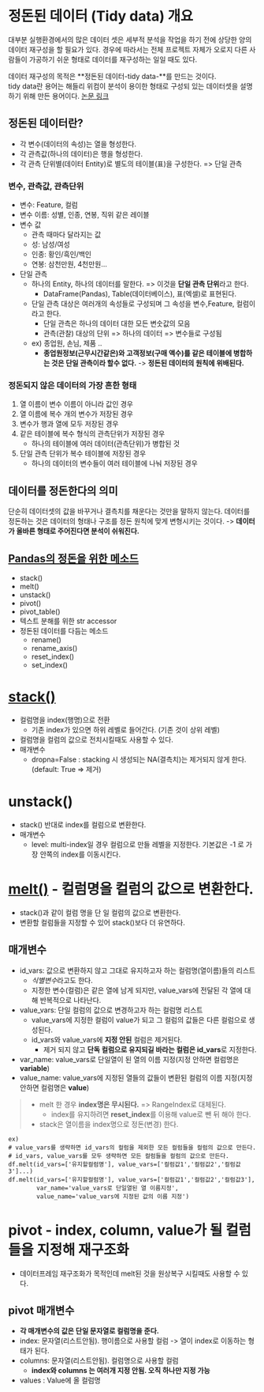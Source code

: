 # 정돈된 데이터 (Tidy data) 개요
대부분 실행환경에서의 많은 데이터 셋은 세부적 분석을 작업을 하기 전에 상당한 양의 데이터 재구성을 할 필요가 있다. 경우에 따라서는 전체 프로젝트 자체가 오로지 다른 사람들이 가공하기 쉬운 형태로 데이터를 재구성하는 일일 때도 있다.

데이터 재구성의 목적은 **정돈된 데이터-tidy data-**를 만드는 것이다.     
tidy data란 용어는 해들리 위컴이 분석이 용이한 형태로 구성되 있는 데이터셋을 설명하기 위해 만든 용어이다. [논문 링크](http://vita.had.co.nz/papers/tidy-data.pdf)

## 정돈된 데이터란?
- 각 변수(데이터의 속성)는 열을 형성한다.
- 각 관측값(하나의 데이터)은 행을 형성한다.
- 각 관측 단위별(데이터 Entity)로 별도의 테이블(표)을 구성한다. => 단일 관측

### 변수, 관측값, 관측단위
- 변수: Feature, 컬럼
- 변수 이름: 성별, 인종, 연봉, 직위 같은 레이블
- 변수 값  
    - 관측 때마다 달라지는 값
    - 성: 남성/여성
    - 인종: 황인/흑인/백인
    - 연봉: 삼천만원, 4천만원...
- 단일 관측
    - 하나의 Entity, 하나의 데이터를 말한다. => 이것을 **단일 관측 단위**라고 한다.
        - DataFrame(Pandas), Table(데이터베이스), 표(엑셀)로 표현된다.
    - 단일 관측 대상은 여러개의 속성들로 구성되며 그 속성을 변수,Feature, 컬럼이라고 한다.
        - 단일 관측은 하나의 데이터 대한 모든 변숫값의 모음
        - 관측(관찰) 대상의 단위 => 하나의 데이터 => 변수들로 구성됨
    - ex) 종업원, 손님, 제품 ..
        - **종업원정보(근무시간같은)와 고객정보(구매 액수)를 같은 테이블에 병합하는 것은 단일 관측이라 할수 없다.** -> **정돈된 데이터의 원칙에 위배된다.**
    

### 정돈되지 않은 데이터의 가장 흔한 형태
1. 열 이름이 변수 이름이 아니라 값인 경우
1. 열 이름에 복수 개의 변수가 저장된 경우
1. 변수가 행과 열에 모두 저장된 경우
1. 같은 테이블에 복수 형식의 관측단위가 저장된 경우
    - 하나의 테이블에 여러 데이터(관측단위)가 병합된 것
1. 단일 관측 단위가 복수 테이블에 저장된 경우
    - 하나의 데이터의 변수들이 여러 테이블에 나눠 저장된 경우
    
## 데이터를 정돈한다의 의미
단순히 데이터셋의 값을 바꾸거나 결측치를 채운다는 것만을 말하지 않는다. 데이터를 정돈하는 것은 데이터의 형태나 구조를 정돈 원칙에 맞게 변형시키는 것이다. -> **데이터가 올바른 형태로 주어진다면 분석이 쉬워진다.**

## [Pandas의 정돈을 위한 메소드](https://pandas.pydata.org/pandas-docs/stable/user_guide/reshaping.html)
- stack()
- melt()
- unstack()
- pivot()
- pivot_table()
- 텍스트 분해를 위한 str accessor
- 정돈된 데이터를 다듬는 메소드
    - rename()
    - rename_axis()
    - reset_index()
    - set_index() 
	
# [stack()](https://pandas.pydata.org/pandas-docs/stable/reference/api/pandas.DataFrame.stack.html)
- 컬럼명을 index(행명)으로 전환
    - 기존 index가 있으면 하위 레벨로 들어간다. (기존 것이 상위 레벨)
- 컬럼명을 컬럼의 값으로 전치시킬때도 사용할 수 있다.
- 매개변수
    - dropna=False : stacking 시 생성되는 NA(결측치)는 제거되지 않게 한다. (default: True => 제거)

# unstack()
- stack() 반대로 index를 컬럼으로 변환한다.
- 매개변수 
    - level: multi-index일 경우 컬럼으로 만들 레벨을 지정한다. 기본값은 -1 로 가장 안쪽의 index를 이동시킨다.

# [melt()](https://pandas.pydata.org/pandas-docs/stable/reference/api/pandas.DataFrame.melt.html) - 컬럼명을 컬럼의 값으로 변환한다.

- stack()과 같이 컬럼 명을 단 일 컬럼의 값으로 변환한다.
- 변환할 컬럼들을 지정할 수 있어 stack()보다 더 유연하다.

## 매개변수
- id_vars: 값으로 변환하지 않고 그대로 유지하고자 하는 컬럼명(열이름)들의 리스트
    - *식별변수*라고도 한다.
    - 지정한 변수(컬럼)은 같은 열에 남게 되지만, value_vars에 전달된 각 열에 대해 반복적으로 나타난다.
- value_vars: 단일 컬럼의 값으로 변경하고자 하는 컬럼명 리스트
    - value_vars에 지정한 컬럼이 value가 되고 그 컬럼의 값들은 다른 컬럼으로 생성된다.
    - id_vars와 value_vars에 **지정 안된** 컬럼은 제거된다.
        - 제거 되지 않고 **단독 컬럼으로 유지되길 바라는 컬럼은 id_vars**로 지정한다.
- var_name: value_vars로 단일열이 된 열의 이름 지정(지정 안하면 컬럼명은 **variable**)
- value_name: value_vars에 지정된 열들의 값들이 변환된 컬럼의 이름 지정(지정안하면 컬럼명은 **value**)


>
> - melt 한 경우 **index명은 무시된다.** => RangeIndex로 대체된다.
>    - index를 유지하려면 **reset_index**를 이용해 value로 뺀 뒤 해야 한다.
> - stack은 열이름을 index명으로 정돈(변경) 한다.
```
ex)
# value_vars를 생략하면 id_vars의 컬럼을 제외한 모든 컬럼들을 컬럼의 값으로 만든다.
# id_vars, value_vars를 모두 생략하면 모든 컬럼들을 컬럼의 값으로 만든다.
df.melt(id_vars=['유지할컬럼명'], value_vars=['컬럼값1','컬럼값2','컬럼값3']...)
df.melt(id_vars=['유지할컬럼명'], value_vars=['컬럼값1','컬럼값2','컬럼값3'], 
		var_name='value_vars로 단일열된 열 이름지정', 
		value_name='value_vars에 지정된 값의 이름 지정')
```
 
# pivot - index, column, value가 될 컬럼들을 지정해 재구조화
- 데이터프레임 재구조화가 목적인데 melt된 것을 원상복구 시킬때도 사용할 수 있다.
		 
## pivot 매개변수
- **각 매개변수의 값은 단일 문자열로 컬럼명을 준다.**
- index: 문자열(리스트안됨). 행이름으로 사용할 컬럼 -> 열이 index로 이동하는 형태가 된다.
- columns: 문자열(리스트안됨). 컬럼명으로 사용할 컬럼
    - **index와 columns 는 여러개 지정 안됨. 오직 하나만 지정 가능**
- values : Value에 올 컬럼명 

	
	
	